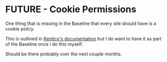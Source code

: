 # FUTURE - Cookie Permissions

One thing that is missing in the Baseline that every site should have is a cookie policy.

This is outlined in [Kentico's documentation](https://docs.kentico.com/developers-and-admins/data-protection/cookies#enable-users-to-select-a-preferred-cookie-level) but I do want to have it as part of the Baseline once i do this myself.

Should be there probably over the next couple months.